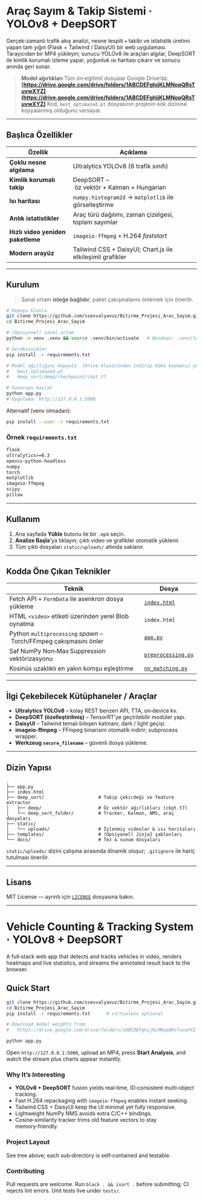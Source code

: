 # Araç Sayım & Takip Sistemi · YOLOv8 + DeepSORT

Gerçek‑zamanlı trafik akış analizi, nesne tespiti + takibi ve istatistik üretimi yapan tam yığın (Flask + Tailwind / DaisyUI) bir web uygulaması.
Tarayıcıdan bir MP4 yükleyin; sunucu YOLOv8 ile araçları algılar, DeepSORT ile kimlik korumalı izleme yapar, yoğunluk ısı haritası çıkarır ve sonucu anında geri sunar.

> **Model ağırlıkları**
> Tüm ön‑eğitimli dosyalar Google Drive’da:
> **[https://drive.google.com/drive/folders/1ABCDEFghijKLMNopQRsTuvwXYZ](https://drive.google.com/drive/folders/1ABCDEFghijKLMNopQRsTuvwXYZ)**
> Kod, `best_optimazed.pt` dosyasının projenin kök dizinine kopyalanmış olduğunu varsayar.

---

## Başlıca Özellikler

| Özellik                           | Açıklama                                                   |
| --------------------------------- | ---------------------------------------------------------- |
| **Çoklu nesne algılama**          | Ultralytics YOLOv8 (6 trafik sınıfı)                       |
| **Kimlik korumalı takip**         | DeepSORT – öz vektör + Kalman + Hungarian                  |
| **Isı haritası**                  | `numpy.histogram2d` → `matplotlib` ile görselleştirme      |
| **Anlık istatistikler**           | Araç türü dağılımı, zaman çizelgesi, toplam sayımlar       |
| **Hızlı video yeniden paketleme** | `imageio‑ffmpeg` + H.264 *faststart*                       |
| **Modern arayüz**                 | Tailwind CSS + DaisyUI; Chart.js ile etkileşimli grafikler |

---

## Kurulum

> Sanal ortam **isteğe bağlıdır**; paket çakışmalarını önlemek için önerilir.

```bash
# Depoyu klonla
git clone https://github.com/ssevvalyavuz/Bitirme_Projesi_Arac_Sayim.git
cd Bitirme_Projesi_Arac_Sayim

# (Opsiyonel) sanal ortam
python -m venv .venv && source .venv/bin/activate   # Windows: .venv\Scripts\activate

# Gereksinimler
pip install -r requirements.txt

# Model ağırlığını kopyala  (Drive klasöründen indirip köke koymanız yeterli)
#   best_optimazed.pt
#   deep_sort/deep/checkpoint/ckpt.t7

# Sunucuyu başlat
python app.py
# Uygulama: http://127.0.0.1:5000
```

Alternatif (venv olmadan):

```bash
pip install --user -r requirements.txt
```

### Örnek `requirements.txt`

```txt
flask
ultralytics>=8.3
opencv-python-headless
numpy
torch
matplotlib
imageio-ffmpeg
scipy
pillow
```

---

## Kullanım

1. Ana sayfada **Yükle** butonu ile bir `.mp4` seçin.
2. **Analize Başla**’ya tıklayın; çıktı video ve grafikler otomatik yüklenir.
3. Tüm çıktı dosyaları `static/uploads/` altında saklanır.

---

## Kodda Öne Çıkan Teknikler

| Teknik                                                            | Dosya                                  |
| ----------------------------------------------------------------- | -------------------------------------- |
| Fetch API + `FormData` ile asenkron dosya yükleme                 | [`index.html`](index.html)             |
| HTML `<video>` etiketi üzerinden yerel Blob oynatma               | `index.html`                           |
| Python `multiprocessing` *spawn* – Torch/FFmpeg çakışmasını önler | [`app.py`](app.py)                     |
| Saf NumPy Non‑Max Suppression vektörizasyonu                      | [`preprocessing.py`](preprocessing.py) |
| Kosinüs uzaklıklı en yakın komşu eşleştirme                       | [`nn_matching.py`](nn_matching.py)     |

---

## İlgi Çekebilecek Kütüphaneler / Araçlar

* **Ultralytics YOLOv8** – kolay REST benzeri API, TTA, on‑device kv.
* **DeepSORT (özelleştirilmiş)** – TensorRT’ye geçirilebilir modüler yapı.
* **DaisyUI** – Tailwind temalı bileşen katmanı; dark / light geçişi.
* **imageio‑ffmpeg** – FFmpeg binarisini otomatik indirir; subprocess wrapper.
* **Werkzeug `secure_filename`** – güvenli dosya yükleme.

---

## Dizin Yapısı

```text
.
├── app.py
├── index.html
├── deep_sort/                    # Takip çekirdeği ve feature extractor
│   ├── deep/                     # Öz vektör ağırlıkları (ckpt.t7)
│   └── deep_sort_folder/         # Tracker, Kalman, NMS, araç dosyaları
├── static/
│   └── uploads/                  # İşlenmiş videolar & ısı haritaları
├── templates/                    # (Opsiyonel) Jinja2 şablonları
└── docs/                         # Tez & sunum dosyaları
```

`static/uploads/` dizini çalışma sırasında dinamik oluşur; `.gitignore` ile hariç tutulması önerilir.

---

## Lisans

MIT License — ayrıntı için [`LICENSE`](LICENSE) dosyasına bakın.

---

# Vehicle Counting & Tracking System · YOLOv8 + DeepSORT

A full‑stack web app that detects and tracks vehicles in video, renders heatmaps and live statistics, and streams the annotated result back to the browser.

## Quick Start

```bash
git clone https://github.com/ssevvalyavuz/Bitirme_Projesi_Arac_Sayim.git
cd Bitirme_Projesi_Arac_Sayim
pip install -r requirements.txt      # virtualenv optional

# Download model weights from:
#   https://drive.google.com/drive/folders/1ABCDEFghijKLMNopQRsTuvwXYZ

python app.py
```

Open `http://127.0.0.1:5000`, upload an MP4, press **Start Analysis**, and watch the stream plus charts appear instantly.

### Why It’s Interesting

* **YOLOv8 + DeepSORT** fusion yields real‑time, ID‑consistent multi‑object tracking.
* Fast H.264 repackaging with `imageio‑ffmpeg` enables instant seeking.
* Tailwind CSS + DaisyUI keep the UI minimal yet fully responsive.
* Lightweight NumPy NMS avoids extra C/C++ bindings.
* Cosine‑similarity tracker trims old feature vectors to stay memory‑friendly.

### Project Layout

See tree above; each sub‑directory is self‑contained and testable.

### Contributing

Pull requests are welcome. Run `black . && isort .` before submitting; CI rejects lint errors. Unit tests live under `tests/`.
